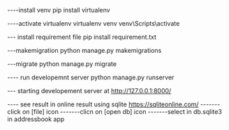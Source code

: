 ----install venv
pip install virtualenv

----activate virtualenv
virtualenv venv
venv\Scripts\activate

--- install requirement file
pip install requirement.txt

---makemigration 
python manage.py makemigrations

---migrate
python manage.py migrate

---- run developemnt server
python manage.py runserver

--- starting developement server at 
http://127.0.0.1:8000/

---- see result in online result using sqlite
https://sqliteonline.com/ 
-------click on [file] icon
-------clicn on [open db] icon
-------select in db.sqlite3 in addressbook app
